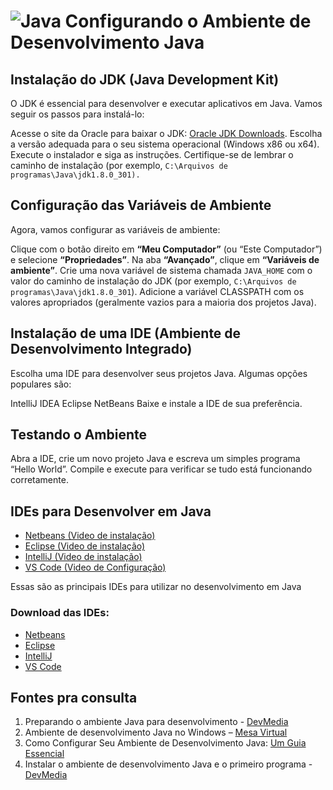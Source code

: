 # 	![Java](https://img.shields.io/badge/java-%23ED8B00.svg?style=for-the-badge&logo=openjdk&logoColor=white) Configurando o Ambiente de Desenvolvimento Java

## Instalação do JDK (Java Development Kit)
O JDK é essencial para desenvolver e executar aplicativos em Java. Vamos seguir os passos para instalá-lo:

Acesse o site da Oracle para baixar o JDK: [Oracle JDK Downloads](https://www.oracle.com/br/java/technologies/downloads/).
Escolha a versão adequada para o seu sistema operacional (Windows x86 ou x64).
Execute o instalador e siga as instruções. Certifique-se de lembrar o caminho de instalação (por exemplo, `C:\Arquivos de programas\Java\jdk1.8.0_301).`

## Configuração das Variáveis de Ambiente
Agora, vamos configurar as variáveis de ambiente:

Clique com o botão direito em **“Meu Computador”** (ou “Este Computador”) e selecione **“Propriedades”**.
Na aba **“Avançado”**, clique em **“Variáveis de ambiente”**.
Crie uma nova variável de sistema chamada `JAVA_HOME` com o valor do caminho de instalação do JDK (por exemplo, `C:\Arquivos de programas\Java\jdk1.8.0_301`).
Adicione a variável CLASSPATH com os valores apropriados (geralmente vazios para a maioria dos projetos Java).

## Instalação de uma IDE (Ambiente de Desenvolvimento Integrado)
Escolha uma IDE para desenvolver seus projetos Java. Algumas opções populares são:

IntelliJ IDEA
Eclipse
NetBeans
Baixe e instale a IDE de sua preferência.

## Testando o Ambiente
Abra a IDE, crie um novo projeto Java e escreva um simples programa “Hello World”. Compile e execute para verificar se tudo está funcionando corretamente.

## IDEs para Desenvolver em Java

- [Netbeans (Video de instalação)](https://www.youtube.com/watch?v=DTrLVmUkph0&ab_channel=DoBackaoFront-Programa%C3%A7%C3%A3oFullStack)
- [Eclipse (Video de instalação)](https://www.youtube.com/watch?v=o91uQ7nMHxU&ab_channel=DoBackaoFront-Programa%C3%A7%C3%A3oFullStack)
- [IntelliJ (Video de instalação)](https://www.youtube.com/watch?v=2D5Ww-m6auw&ab_channel=StackMobile)
- [VS Code (Video de Configuração)](https://www.youtube.com/watch?v=T_ZfOjJBIIs&ab_channel=Prof.Rog%C3%A9rioNapole%C3%A3oJr.)

Essas são as principais IDEs para utilizar no desenvolvimento em Java

### Download das IDEs:

- [Netbeans](https://netbeans.apache.org/front/main/download/)
- [Eclipse](https://www.eclipse.org/downloads/)
- [IntelliJ](https://www.jetbrains.com/idea/download/download-thanks.html?platform=windows&code=IIC)
- [VS Code](https://code.visualstudio.com/Download)


## Fontes pra consulta

1. Preparando o ambiente Java para desenvolvimento - [DevMedia](https://www.devmedia.com.br/preparacao-do-ambiente-para-desenvolvimento-em-java/25188) 
2. Ambiente de desenvolvimento Java no Windows – [Mesa Virtual](https://www.mesavirtual.com/ambiente-de-desenvolvimento-java-no-windows/) 
3. Como Configurar Seu Ambiente de Desenvolvimento Java: [Um Guia Essencial](https://devsjava.com.br/como-configurar-seu-ambiente-de-desenvolvimento-java-um-guia-essencial/) 
4. Instalar o ambiente de desenvolvimento Java e o primeiro programa - [DevMedia](https://www.devmedia.com.br/instalar-o-ambiente-de-desenvolvimento-java-e-o-primeiro-programa/3155)
